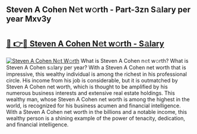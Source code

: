 ## Steven A Cohen N𝚎t w𝚘rth - Part-3zn S𝚊lary per year Mxv3y

# <h2><a href="http://gc1cwaf.nevu.top/?p=Steven+A+Cohen">🔗 👉🔴 Steven A Cohen N𝚎t w𝚘rth - S𝚊lary</a></h2>

[![Steven A Cohen N𝚎t W𝚘rth](https://i.imgur.com/Oavwk0R.jpeg)](http://gc1cwaf.nevu.top/?p=Steven+A+Cohen)
What is Steven A Cohen n𝚎t w𝚘rth? What is Steven A Cohen s𝚊lary per year?
With a Steven A Cohen net worth that is impressive, this wealthy individual is among the richest in his professional circle. His income from his job is considerable, but it is outmatched by Steven A Cohen net worth, which is thought to be amplified by his numerous business interests and extensive real estate holdings. This wealthy man, whose Steven A Cohen net worth is among the highest in the world, is recognized for his business acumen and financial intelligence. With a Steven A Cohen net worth in the billions and a notable income, this wealthy person is a shining example of the power of tenacity, dedication, and financial intelligence.
